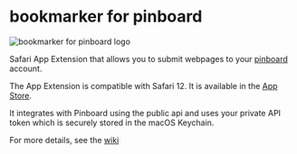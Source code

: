 # bookmarker for pinboard

![bookmarker for pinboard logo](https://raw.github.com/wiki/kristofa/bookmarker_for_pinboard/logo.png)

Safari App Extension that allows you to submit webpages to your [pinboard](https://pinboard.in/) account.

The App Extension is compatible with Safari 12. It is available in the [App Store](https://itunes.apple.com/de/app/bookmarker-for-pinboard/id1451400394?l=en&mt=12).

It integrates with Pinboard using the public api and uses your private API token which is securely stored in the macOS Keychain.

For more details, see the [wiki](https://github.com/kristofa/bookmarker_for_pinboard/wiki)
